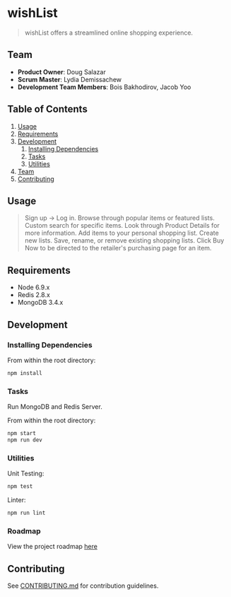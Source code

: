 # wishList

> wishList offers a streamlined online shopping experience.

## Team

  - __Product Owner__: Doug Salazar
  - __Scrum Master__: Lydia Demissachew
  - __Development Team Members__: Bois Bakhodirov, Jacob Yoo

## Table of Contents

1. [Usage](#Usage)
1. [Requirements](#requirements)
1. [Development](#development)
    1. [Installing Dependencies](#installing-dependencies)
    1. [Tasks](#tasks)
    1. [Utilities](#utilities)
1. [Team](#team)
1. [Contributing](#contributing)

## Usage

> Sign up -> Log in.
> Browse through popular items or featured lists.
> Custom search for specific items.
> Look through Product Details for more information.
> Add items to your personal shopping list.
> Create new lists. Save, rename, or remove existing shopping lists.
> Click Buy Now to be directed to the retailer's purchasing page for an item.

## Requirements

- Node 6.9.x
- Redis 2.8.x
- MongoDB 3.4.x

## Development

### Installing Dependencies

From within the root directory:

```sh
npm install

```

### Tasks

Run MongoDB and Redis Server.

From within the root directory:

```sh
npm start
npm run dev

```

### Utilities

Unit Testing:

```sh
npm test

```

Linter:

```sh
npm run lint

```


### Roadmap

View the project roadmap [here](https://waffle.io/hrr26-berets/hrr26-berets)


## Contributing

See [CONTRIBUTING.md](CONTRIBUTING.md) for contribution guidelines.
